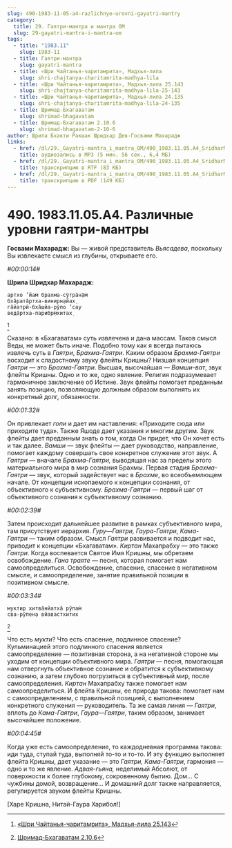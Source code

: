 ```yaml
---
slug: 490-1983-11-05-a4-razlichnye-urovni-gayatri-mantry
category:
  title: 29. Гаятри-мантра и мантра ОМ
  slug: 29-gayatri-mantra-i-mantra-om
tags:
  - title: "1983.11"
    slug: 1983-11
  - title: Гаятри-мантра
    slug: gayatri-mantra
  - title: «Шри Чайтанья-чаритамрита», Мадхья-лила
    slug: shri-chajtanya-charitamrita-madhya-lila
  - title: «Шри Чайтанья-чаритамрита», Мадхья-лила 25.143
    slug: shri-chajtanya-charitamrita-madhya-lila-25-143
  - title: «Шри Чайтанья-чаритамрита», Мадхья-лила 24.135
    slug: shri-chajtanya-charitamrita-madhya-lila-24-135
  - title: Шримад-Бхагаватам
    slug: shrimad-bhagavatam
  - title: Шримад-Бхагаватам 2.10.6
    slug: shrimad-bhagavatam-2-10-6
author: Шрила Бхакти Ракшак Шридхар Дев-Госвами Махарадж
links:
  - href: /dl/29._Gayatri-mantra_i_mantra_OM/490_1983.11.05.A4_SridharMj_Razlichnye_urovni_gajatri-mantry.mp3
    title: аудиозапись в MP3 (5 мин. 56 сек., 6,4 МБ)
  - href: /dl/29._Gayatri-mantra_i_mantra_OM/490_1983.11.05.A4_SridharMj_Razlichnye_urovni_gajatri-mantry.rtf
    title: транскрипцию в RTF (83 КБ)
  - href: /dl/29._Gayatri-mantra_i_mantra_OM/490_1983.11.05.A4_SridharMj_Razlichnye_urovni_gajatri-mantry.pdf
    title: транскрипцию в PDF (149 КБ)
---
```


# 490. 1983.11.05.A4. Различные уровни гаятри-мантры

**Госвами Махарадж:** Вы — живой представитель *Вьясадева*, поскольку Вы извлекаете смысл из глубины, открываете его.

*#00:00:14#*

**Шрила Шридхар Махарадж:**

    артхо ’йам̇ брахма-сӯтра̄н̣а̄м̇
    бха̄рата̄ртха-винирн̣айах̣
    га̄йатрӣ-бха̄шйа-рӯпо ’сау
    веда̄ртха-парибр̣м̇хитах̣
[^_ftn1]

Сказано: в «Бхагаватам» суть извлечена и дана массам. Таков смысл Веды, не может быть иначе. Подобно тому как я всегда пытаюсь извлечь суть в *Гаятри*, *Брахма-Гаятри*. Каким образом *Брахма-Гаятри* восходит к сладостному звуку флейты Кришны? Низшая концепция *Гаятри* — это *Брахма-Гаятри*. Высшая, высочайшая — *Вамши-ват*, звук флейты Кришны. Одно и то же, одно явление. Религия подразумевает гармоничное заключение об Истине. Звук флейты помогает преданным занять позицию, позволяющую должным образом выполнять их конкретный долг, обязанности.

*#00:01:32#*

Он привлекает *гопи* и дает им наставления: «Приходите сюда или приходите туда». Также Яшоде дает указания и многим другим. Звук флейты дает преданным знать о том, когда Он придет, что Он хочет есть и так далее. *Вамши* — звук флейты — дает руководство, направление, помогает каждому совершать свое конкретное служение этот звук. А *Гаятри* — вначале *Брахма-Гаятри,* выводящая нас за пределы этого материального мира в мир сознания Брахмы. Первая стадия *Брахма-Гаятри* — звук, который задействует нас в *Брахме*, во всеобъемлющем начале. От концепции ископаемого к концепции сознания, от объективного к субъективному. *Брахма-Гаятри* — первый шаг от объективного сознания к субъективному сознанию.

*#00:02:39#*

Затем происходит дальнейшее развитие в рамках субъективного мира, там присутствует иерархия. *Гуру*—*Гаятри, Гаура-Гаятри, Кама-Гаятри* — таким образом. Смысл *Гаятри* развивается и подводит нас, приводит к концепции «Бхагаватам». *Киртан* Махапрабху — это также *Гаятри*. Когда воспевается Святое Имя Кришны, мы обретаем освобождение. *Гана траяте* — песня, которая помогает нам самоопределиться. Освобождение, спасение, спасение в негативном смысле, и самоопределение, занятие правильной позиции в позитивном смысле.

*#00:03:34#*

    муктир хитва̄нйатха̄ рӯпам̇
    сва-рӯпен̣а вйавастхитих
[^_ftn2]

Что есть *мукти*? Что есть спасение, подлинное спасение? Кульминацией этого подлинного спасения является самоопределение — позитивная сторона, а на негативной стороне мы уходим от концепции объективного мира. *Гаятри* — песня, помогающая нам отвергнуть объективное сознание и обратится к субъективному сознанию, а затем глубоко погрузиться в субъективный мир, после самоопределения. *Киртан* Махапрабху также помогает нам самоопределиться. И флейта Кришны, ее природа такова: помогает нам с самоопределением, с правильной позицией, с выполнением конкретного служения — руководитель. Та же самая линия — *Гаятри*, вплоть до *Кама-Гаятри*, *Гаура*—*Гаятри*, таким образом, занимает высочайшее положение.

*#00:04:45#*

Когда уже есть самоопределение, то каждодневная программа такова: иди туда, ступай туда, выполняй то-то и то-то. И эту функцию выполняет флейта Кришны, дает указание — это *Гаятри, Кама-Гаятри*, гармония — одно и то же явление. *Адвая-гьяна,* неделимый Абсолют, от поверхности к более глубокому, сокровенному бытию. Дом… С чужбины домой, возвращение… И домашний долг также направляется, регулируется звуком флейты Кришны.

[Харе Кришна, Нитай-Гаура Харибол!]



[^_ftn1]: [«Шри Чайтанья-чаритамрита», Мадхья-лила 25.143](../notes/shri-chajtanya-charitamrita-madhya-lila/shri-chajtanya-charitamrita-madhya-lila-25-143.md)

[^_ftn2]: [Шримад-Бхагаватам 2.10.6](../notes/shrimad-bhagavatam/shrimad-bhagavatam-2-10-6.md)
